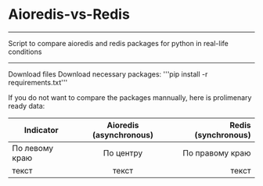 # Aioredis-vs-Redis
____
Script to compare aioredis and redis packages for python in real-life conditions
____

Download files
Download necessary packages: '''pip install -r requirements.txt'''



If you do not want to compare the packages mannually, here is prolimenary ready data:

| Indicator | Aioredis (asynchronous) | Redis (synchronous) |
|----------------|:---------:|----------------:|
| По левому краю | По центру | По правому краю |
| текст | текст | текст |